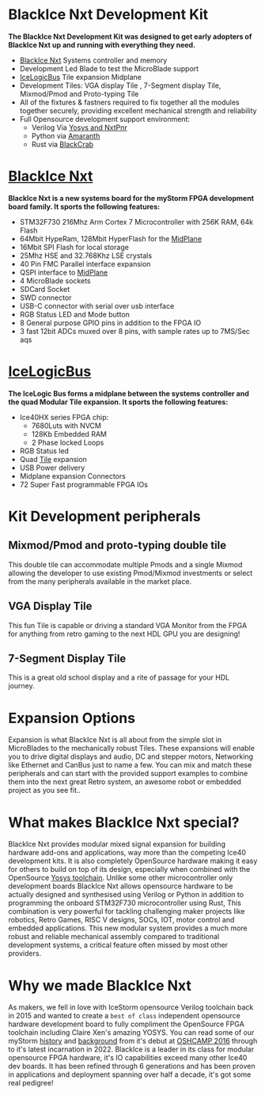 # BlackIce Nxt Development Kit

**The BlackIce Nxt Development Kit was designed to get early adopters of BlackIce Nxt up and running with everything they need.**

* [BlackIce Nxt](https://github.com/folknology/BlackIceNxt) Systems controller and memory
* Development Led Blade to test the MicroBlade support
* [IceLogicBus](https://github.com/folknology/IceLogicBus) Tile expansion Midplane
* Development Tiles: VGA display Tile , 7-Segment display Tile, Mixmod/Pmod and Proto-typing Tile
* All of the fixtures & fastners required to fix together all the modules together securely, providing excellent mechanical strength and reliability
* Full Opensource development support environment:
  * Verilog Via [Yosys and NxtPnr](https://github.com/YosysHQ/oss-cad-suite-build)
  * Python via [Amaranth](https://github.com/amaranth-lang)
  * Rust via [BlackCrab](https://github.com/folknology/BlackCrab/tree/BiNxt)

# [BlackIce Nxt](https://github.com/folknology/BlackIceNxt)
**BlackIce Nxt is a new systems board for the myStorm FPGA development board family. It sports the following features:**

* STM32F730 216Mhz Arm Cortex 7 Microcontroller with 256K RAM, 64k Flash
* 64Mbit HypeRam, 128Mbit HyperFlash for the [MidPlane](https://github.com/folknology/IceLogicBus)
* 16Mbit SPI Flash for local storage
* 25Mhz HSE and 32.768Khz LSE crystals
* 40 Pin FMC Parallel interface expansion
* QSPI interface to [MidPlane](https://github.com/folknology/IceLogicBus)
* 4 MicroBlade sockets
* SDCard Socket
* SWD connector
* USB-C connector with serial over usb interface
* RGB Status LED and Mode button
* 8 General purpose GPIO pins in addition to the FPGA IO
* 3 fast 12bit ADCs muxed over 8 pins, with sample rates up to 7MS/Sec
aqs
# [IceLogicBus](https://github.com/folknology/IceLogicBus) 
**The IceLogic Bus forms a midplane between the systems controller and the quad Modular Tile expansion. It sports the following features:**

* Ice40HX series FPGA chip:
  * 7680Luts with NVCM
  * 128Kb Embedded RAM
  * 2 Phase locked Loops
* RGB Status led
* Quad [Tile](https://github.com/folknology/Tiles) expansion
* USB Power delivery
* Midplane expansion Connectors
* 72 Super Fast programmable FPGA IOs

# Kit Development peripherals
## Mixmod/Pmod and proto-typing double tile
This double tile can accommodate multiple Pmods and a single Mixmod allowing the developer to use existing Pmod/Mixmod investments or select from the many peripherals available in the market place.
## VGA Display Tile
This fun Tile is capable or driving a standard VGA Monitor from the FPGA for anything from retro gaming to the next HDL GPU you are designing!
## 7-Segment Display Tile
This is a great old school display and a rite of passage for your HDL journey.

# Expansion Options
Expansion is what BlackIce Nxt is all about from the simple slot in MicroBlades to the mechanically robust Tiles. These expansions will enable you to drive digital displays and audio, DC and stepper motors, Networking like Ethernet and CanBus just to name a few. You can mix and match these peripherals and can start with the provided support examples to combine them into the next great Retro system, an awesome robot or embedded project as you see fit..

# What makes BlackIce Nxt special?
BlackIce Nxt provides modular mixed signal expansion for building hardware add-ons and applications, way more than the competing Ice40 development kits. It is also completely OpenSource hardware making it easy for others to build on top of its design, especially when combined with the OpenSource [Yosys toolchain](https://github.com/YosysHQ/oss-cad-suite-build). Unlike some other microcontroller only development boards BlackIce Nxt allows opensource hardware to be actually designed and synthesised using Verilog or Python in addition to programming the onboard STM32F730 microcontroller using Rust, This combination is very powerful for tackling challenging maker projects like robotics, Retro Games, RISC V designs, SOCs, IOT, motor control and embedded applications. This new modular system provides a much more robust and reliable mechanical assembly compared to traditional development systems, a critical feature often missed by most other providers.

# Why we made BlackIce Nxt
As makers, we fell in love with IceStorm opensource Verilog toolchain back in 2015 and wanted to create a `best of class` independent opensource hardware development board to fully compliment the OpenSource FPGA toolchain including Claire Xen's amazing YOSYS. You can read some of our myStorm [history](https://folknologylabs.wordpress.com/2016/08/28/a-storm-in-the-making/) and [background](https://folknologylabs.wordpress.com/2016/08/03/storm-in-a-pint-pot/) from it's debut at [OSHCAMP 2016](https://mystorm.uk/storm-surge-mystorm-debuts-at-oshcamp-2016/) through to it's latest incarnation in 2022. BlackIce is a leader in its class for modular opensource FPGA hardware, it's IO capabilities exceed many other Ice40 dev boards. It has been refined through 6 generations and has been proven in applications and deployment spanning over half a decade, it's got some real pedigree!
